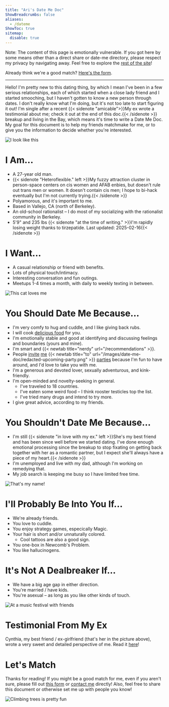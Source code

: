 ```yaml
---
title: "Ari's Date Me Doc"
ShowBreadcrumbs: false
aliases:
  - /dateme
ShowToc: true
sitemap:
  disable: true
---
```


Note: The content of this page is emotionally vulnerable. If you got here by some means other than a direct share or date-me directory, please respect my privacy by navigating away. Feel free to explore the [rest of the site](/posts/welcome)!

Already think we're a good match? [Here's the form](https://docs.google.com/forms/d/e/1FAIpQLSff1OkYjrf6jqgbvu8aFRWIX8twfcqTGIBSCEenf4QvsNzoFg/viewform).

---

Hello! I'm pretty new to this dating thing, by which I mean I've been in a few serious relationships, each of which started when a close lady friend and I started smooching, but I haven't gotten to know a new person through dates. I don't really know what I'm doing, but it's not too late to start figuring it out! I'm single after a recent {{< sidenote "amicable">}}My ex wrote a testimonial about me; check it out at the end of this doc.{{< /sidenote >}} breakup and living in the Bay, which means it's time to write a Date Me Doc. My goal for this document is to help my friends matchmake for me, or to give you the information to decide whether you're interested.

![I look like this](/images/date-me-doc/flowers.jpg)

# I Am...

- A 27-year old man.
- {{< sidenote "Heteroflexible." left >}}My fuzzy attraction cluster in person-space centers on cis women and AFAB enbies, but doesn't rule out trans men or women. It doesn't contain cis men; I hope to bi-hack eventually but I'm not currently trying.{{< /sidenote >}}
- Polyamorous, and it's important to me.
- Based in Vallejo, CA (north of Berkeley).
- An old-school rationalist – I do most of my socializing with the rationalist community in Berkeley.
- 5'9" and 235 lbs {{< sidenote "at the time of writing." >}}I'm rapidly losing weight thanks to tirzepatide. Last updated: 2025-02-16{{< /sidenote >}}

# I Want...

- A casual relationship or friend with benefits.
- Lots of physical touch/intimacy.
- Interesting conversation and fun outings.
- Meetups 1-4 times a month, with daily to weekly texting in between.

![This cat loves me](/images/date-me-doc/cat.jpg)

# You Should Date Me Because...

- I'm very comfy to hug and cuddle, and I like giving back rubs.
- I will cook [delicious food](https://aricooks.com/#gallery) for you.
- I'm emotionally stable and good at identifying and discussing feelings and boundaries (yours and mine).
- I'm smart and {{< newtab title="nerdy" url="/recommendations" >}}.
- People [invite](https://partiful.com/e/muoWoqLic11SwZGejIyL) [me](https://partiful.com/e/6YQiAewbkBrWuwxJ5ZAo) {{< newtab title="to" url="/images/date-me-doc/redacted-upcoming-party.png" >}} [parties](https://partiful.com/e/UlENK3tNsrFT8XuO9AQw) because I'm fun to have around, and I'd love to take you with me.
- I'm a generous and devoted lover, sexually adventurous, and kink-friendly.
- I'm open-minded and novelty-seeking in general.
  - I've traveled to 18 countries.
  - I've eaten some weird food – I think rooster testicles top the list.
  - I've tried many drugs and intend to try more.
- I give great advice, according to my friends.

# You Shouldn't Date Me Because...

- I'm still {{< sidenote "in love with my ex." left >}}She's my best friend and has been since well before we started dating. I've done enough emotional processing since the breakup to stop fixating on getting back together with her as a romantic partner, but I expect she'll always have a piece of my heart.{{< /sidenote >}}
- I'm unemployed and live with my dad, although I'm working on remedying that.
- My job search is keeping me busy so I have limited free time.

![That's my name!](/images/date-me-doc/synagogue.jpg)

# I'll Probably Be Into You If...

- We're already friends.
- You love to cuddle.
- You enjoy strategy games, especically Magic.
- Your hair is short and/or unnaturally colored.
  - Cool tattoos are also a good sign.
- You one-box in Newcomb's Problem.
- You like hallucinogens.

# It's Not A Dealbreaker If...

- We have a big age gap in either direction.
- You're married / have kids.
- You're asexual – as long as you like other kinds of touch.

![At a music festival with friends](/images/date-me-doc/festival.jpg)

# Testimonial From My Ex

Cynthia, my best friend / ex-girlfriend (that's her in the picture above), wrote a very sweet and detailed perspective of me. Read it [here](https://docs.google.com/document/d/1wHnnPP9JF4-Yng60iZBIpNw7CVXaHU00ZRSltc_IxC0)!

# Let's Match

Thanks for reading! If you might be a good match for me, even if you aren't sure, please fill out [this form](https://docs.google.com/forms/d/e/1FAIpQLSff1OkYjrf6jqgbvu8aFRWIX8twfcqTGIBSCEenf4QvsNzoFg/viewform) or [contact me](/contact) directly! Also, feel free to share this document or otherwise set me up with people you know!

![Climbing trees is pretty fun](/images/date-me-doc/tree.jpg)